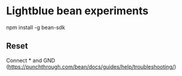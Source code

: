 # Lightblue bean experiments

  npm install -g bean-sdk

## Reset

Connect * and GND (https://punchthrough.com/bean/docs/guides/help/troubleshooting/)
